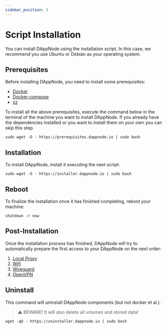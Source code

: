 ```yaml
---
sidebar_position: 3
---
```


# Script Installation

You can install DAppNode using the installation script. In this case, we recommend you use Ubuntu or Debian as your operating system.

## Prerequisites

Before installing DAppNode, you need to install some prerequisites:

- [Docker](https://docs.docker.com/install/)
- [Docker-compose](https://docs.docker.com/compose/install/)
- [xz](https://tukaani.org/xz/)

To install all the above prerequisites, execute the command below in the terminal of the machine you want to install DAppNode. If you already have the dependencies installed or you want to install them on your own you can skip this step.

`sudo wget -O - https://prerequisites.dappnode.io | sudo bash`

## Installation

To install DAppNode, install it executing the next script:

`sudo wget -O - https://installer.dappnode.io | sudo bash`

## Reboot

To finalize the installation once it has finished completing, reboot your machine:

`shutdown -r now`

## Post-Installation

Once the installation process has finished, DAppNode will try to automatically prepare the first access to your DAppNode on the next order:

1. [Local Proxy](../../../../user-guide/ui/access/local-proxy)
2. [Wifi](../../../../user-guide/ui/access/wifi)
3. [Wireguard](../../../../user-guide/ui/access/vpn#wireguard)
4. [OpenVPN](../../../../user-guide/ui/access/vpn#openvpn)

## Uninstall

This command will uninstall DAppNode components (but not docker et al.).

> :warning: BEWARE! It will also delete all volumes and stored data!

`wget -qO - https://uninstaller.dappnode.io | sudo bash`
